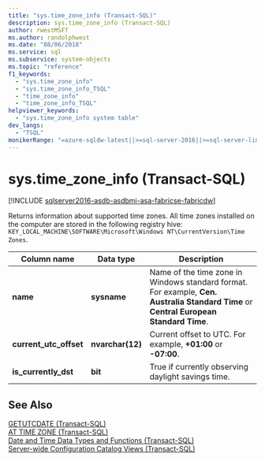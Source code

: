 ```yaml
---
title: "sys.time_zone_info (Transact-SQL)"
description: sys.time_zone_info (Transact-SQL)
author: rwestMSFT
ms.author: randolphwest
ms.date: "08/06/2018"
ms.service: sql
ms.subservice: system-objects
ms.topic: "reference"
f1_keywords:
  - "sys.time_zone_info"
  - "sys.time_zone_info_TSQL"
  - "time_zone_info"
  - "time_zone_info_TSQL"
helpviewer_keywords:
  - "sys.time_zone_info system table"
dev_langs:
  - "TSQL"
monikerRange: "=azure-sqldw-latest||>=sql-server-2016||>=sql-server-linux-2017||=azuresqldb-mi-current||=fabric"
---
```

# sys.time_zone_info (Transact-SQL)
[!INCLUDE [sqlserver2016-asdb-asdbmi-asa-fabricse-fabricdw](../../includes/applies-to-version/sqlserver2016-asdb-asdbmi-asa-fabricse-fabricdw.md)]

  Returns information about supported time zones. All time zones installed on the computer are stored in the following registry hive:  
`KEY_LOCAL_MACHINE\SOFTWARE\Microsoft\Windows NT\CurrentVersion\Time Zones`.  
  
|Column name|Data type|Description|  
|-----------------|---------------|-----------------|  
|**name**|**sysname**|Name of the time zone in Windows standard format. For example, **Cen. Australia Standard Time** or **Central European Standard Time**.|  
|**current_utc_offset**|**nvarchar(12)**|Current offset to UTC. For example, **+01:00** or **-07:00**.|  
|**is_currently_dst**|**bit**|True if currently observing daylight savings time.|  
  
## See Also  
 [GETUTCDATE &#40;Transact-SQL&#41;](../../t-sql/functions/getutcdate-transact-sql.md)   
 [AT TIME ZONE &#40;Transact-SQL&#41;](../../t-sql/queries/at-time-zone-transact-sql.md)   
 [Date and Time Data Types and Functions &#40;Transact-SQL&#41;](../../t-sql/functions/date-and-time-data-types-and-functions-transact-sql.md)   
 [Server-wide Configuration Catalog Views &#40;Transact-SQL&#41;](../../relational-databases/system-catalog-views/server-wide-configuration-catalog-views-transact-sql.md)  
